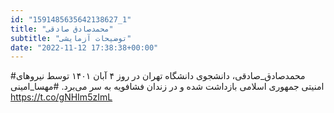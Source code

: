 ```yaml
---
id: "1591485635642138627_1"
title: "محمدصادق صادقی"
subtitle: "توضیحات آزمایشی"
date: "2022-11-12 17:38:38+00:00"
---
```

#محمدصادق_صادقی، دانشجوی دانشگاه تهران در روز ۴ آبان ۱۴۰۱ توسط نیروهای امنیتی جمهوری اسلامی بازداشت شده و در زندان فشافویه به سر می‌برد.
#مهسا_امینی https://t.co/gNHIm5zImL
